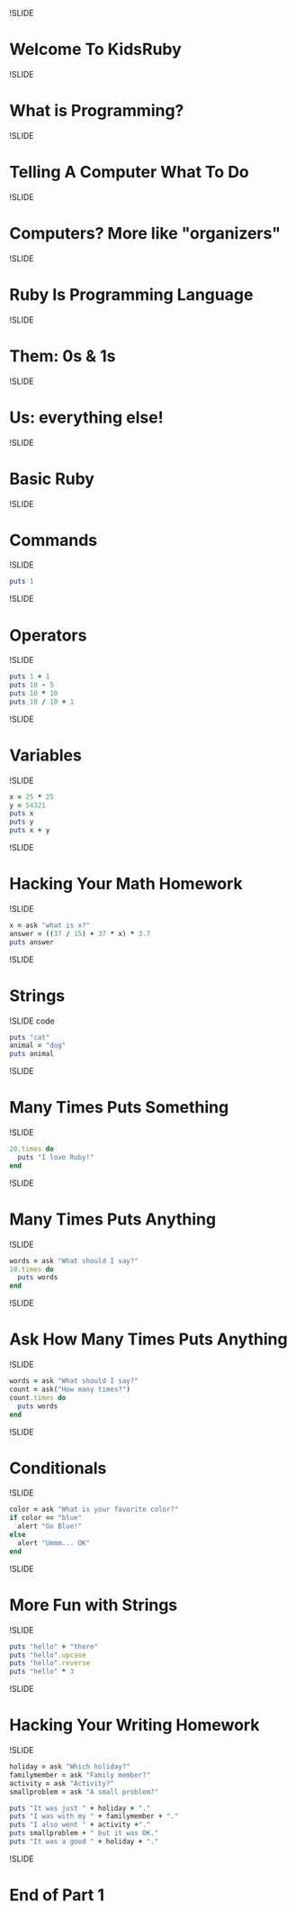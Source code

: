 !SLIDE
# Welcome To KidsRuby #

!SLIDE
# What is Programming? #

!SLIDE 
# Telling A Computer What To Do #

!SLIDE 
# Computers? More like "organizers" #

!SLIDE 
# Ruby Is Programming Language #

!SLIDE 
# Them: 0s & 1s #

!SLIDE 
# Us: everything else! #

!SLIDE
# Basic Ruby #

!SLIDE 
# Commands #

!SLIDE
```ruby
puts 1
```

!SLIDE
# Operators

!SLIDE
```ruby
puts 1 + 1
puts 10 - 5
puts 10 * 10
puts 10 / 10 + 1
```

!SLIDE
# Variables #

!SLIDE
```ruby
x = 25 * 25
y = 54321
puts x
puts y
puts x + y
```

!SLIDE
# Hacking Your Math Homework #

!SLIDE
```ruby
x = ask "what is x?"
answer = ((37 / 15) + 37 * x) * 3.7
puts answer
```

!SLIDE
# Strings #

!SLIDE code
```ruby
puts "cat"
animal = "dog"
puts animal
```

!SLIDE
# Many Times Puts Something #

!SLIDE
```ruby
20.times do
  puts "I love Ruby!"
end
```

!SLIDE
# Many Times Puts Anything #

!SLIDE
```ruby
words = ask "What should I say?"
10.times do
  puts words
end
```

!SLIDE
# Ask How Many Times Puts Anything #

!SLIDE
```ruby
words = ask "What should I say?"
count = ask("How many times?")
count.times do
  puts words
end
```

!SLIDE
# Conditionals #

!SLIDE
```ruby
color = ask "What is your favorite color?"
if color == "blue"
  alert "Go Blue!"
else
  alert "Ummm... OK"
end
```

!SLIDE
# More Fun with Strings #

!SLIDE
```ruby
puts "hello" + "there"
puts "hello".upcase
puts "hello".reverse
puts "hello" * 3
```

!SLIDE
# Hacking Your Writing Homework #

!SLIDE
```ruby
holiday = ask "Which holiday?"
familymember = ask "Family member?"
activity = ask "Activity?"
smallproblem = ask "A small problem?"

puts "It was just " + holiday + "."
puts "I was with my " + familymember + "."
puts "I also went " + activity +"."
puts smallproblem + " but it was OK."
puts "It was a good " + holiday + "."
```

!SLIDE
# End of Part 1 #
